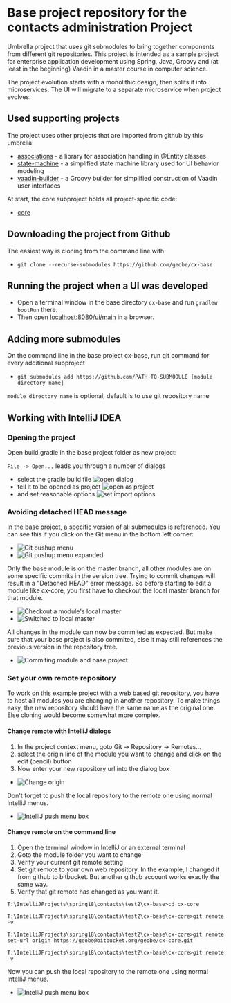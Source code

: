 # Base project repository for the contacts administration Project
Umbrella project that uses git submodules to bring together components
from different git repositories. This project is intended as a sample
project for enterprise application development using Spring, Java, Groovy
and (at least in the beginning) Vaadin in a master course in computer science.

The project evolution starts with a monolithic design, then splits it into 
microservices.
The UI will migrate to a separate microservice when project evolves.

## Used supporting projects
The project uses other projects that are imported from github by this umbrella:
* [associations](https://github.com/geobe/associations) - a library for association 
handling in @Entity classes
* [state-machine](https://github.com/geobe/state-machine) - a simplified state machine
library used for UI behavior modeling
* [vaadin-builder](https://github.com/geobe/vaadin-builder) - a Groovy builder for
simplified construction of Vaadin user interfaces

At start, the core subproject holds all project-specific code:
* [core](https://github.com/geobe/cx-core)
## Downloading the project from Github
The easiest way is cloning from the command line with 
* `git clone --recurse-submodules https://github.com/geobe/cx-base`
## Running the project when a UI was developed
* Open a terminal window in the base directory `cx-base` and run `gradlew bootRun` there.
* Then open [localhost:8080/ui/main](http://localhost:8080/ui/main) in a browser.
## Adding more submodules
On the command line in the base project cx-base, 
run git command for every additional subproject
* `git submodules add https://github.com/PATH-TO-SUBMODULE [module directory name]`

`module directory name` is optional, default is to use git repository name

## Working with IntelliJ IDEA
### Opening the project
Open build.gradle in the base project folder as new project:

`File -> Open...` leads you through a number of dialogs
* select the gradle build file ![open dialog](https://github.com/geobe/cx-base/blob/master/xopenprj0.jpg)
* tell it to be opened as project ![open as project](https://github.com/geobe/cx-base/blob/master/xopenprj1.jpg)
* and set reasonable options ![set import options](https://github.com/geobe/cx-base/blob/master/xopenprj2.jpg)

### Avoiding detached HEAD message
In the base project, a specific version of all submodules is referenced. 
You can see this if you click on the Git menu in the bottom left corner:
* ![Git pushup menu](https://github.com/geobe/cx-base/blob/master/xcommit00.jpg)
* ![Git pushup menu expanded](https://github.com/geobe/cx-base/blob/master/xcommit01.jpg)

Only the base module is on the master branch, all other modules are on 
some specific commits in the version tree. 
Trying to commit changes will result in a "Detached HEAD" error message.
So before starting to edit a module like cx-core, you first have to checkout
the local master branch for that module.
* ![Checkout a module's local master](https://github.com/geobe/cx-base/blob/master/xcommit02.jpg)
* ![Switched to local master](https://github.com/geobe/cx-base/blob/master/xcommit03.jpg)

All changes in the module can now be commited as expected.
But make sure that your base project is also commited, else it may
still references the previous version in the repository tree.
* ![Commiting module and base project](https://github.com/geobe/cx-base/blob/master/xcommit04.jpg)

### Set your own remote repository
To work on this example project with a web based git repository, 
you have to host all modules you are changing in another repository.
To make things easy, the new repository should have the same name as the original one.
Else cloning would become somewhat more complex.
#### Change remote with IntelliJ dialogs
1. In the project context menu, goto Git -> Repository -> Remotes...
1. select the origin line of the module you want to change and click on the edit (pencil) button
1. Now enter your new repository url into the dialog box
* ![Change origin](https://github.com/geobe/cx-base/blob/master/xcommit10.jpg)

Don't forget to push the local repository to the remote one using normal IntelliJ menus.
* ![IntelliJ push menu box](https://github.com/geobe/cx-base/blob/master/xcommit07.jpg)

#### Change remote on the command line
1. Open the terminal window in IntelliJ or an external terminal
1. Goto the module folder you want to change
1. Verify your current git remote setting
1. Set git remote to your own web repository. 
In the example, I changed it from github to bitbucket.
But another github account works exactly the same way.
1. Verify that git remote has changed as you want it.

`T:\IntelliJProjects\spring18\contacts\test2\cx-base>cd cx-core`

`T:\IntelliJProjects\spring18\contacts\test2\cx-base\cx-core>git remote -v`

`T:\IntelliJProjects\spring18\contacts\test2\cx-base\cx-core>git remote set-url origin https://geobe@bitbucket.org/geobe/cx-core.git`

`T:\IntelliJProjects\spring18\contacts\test2\cx-base\cx-core>git remote -v` 
 
 Now you can push the local repository to the remote one using normal IntelliJ menus.
 * ![IntelliJ push menu box](https://github.com/geobe/cx-base/blob/master/xcommit06.jpg)
